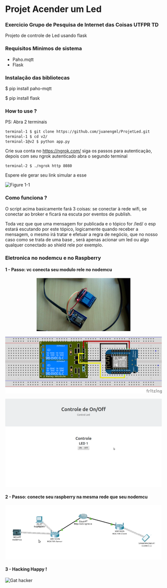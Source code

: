 # Projet Acender um Led 
### Exercicio Grupo de Pesquisa de Internet das Coisas UTFPR TD

Projeto de controle de Led usando flask

### Requisitos Minimos de sistema

* Paho.mqtt
* Flask
 

### Instalação das bibliotecas

$ pip install paho-mqtt

$ pip install flask

### How to use ? 
PS: Abra 2 terminais

 
```shell
terminal-1 $ git clone https://github.com/juanengml/ProjetLed.git
terminal-1 $ cd v2/
terminal-1@v2 $ python app.py 
```


Crie sua conta no https://ngrok.com/
siga os passos para autenticação, depois com seu ngrok autenticado abra o segundo terminal
```shell
terminal-2 $ ./ngrok http 8080 
```
Espere ele gerar seu link simular a esse

![Figure 1-1](https://ngrok.com/static/img/ngrok-demo-static.png "Figure 1-1")

### Como funciona ? 

O script acima basicamente fará 3 coisas: se conectar à rede wifi, se conectar ao broker e ficará na escuta por eventos de publish.

Toda vez que que uma mensagem for publicada e o tópico for /led/ o esp estará escutando por este tópico, logicamente quando receber a mensagem, o mesmo irá tratar e efetuar a regra de negócio, que no nosso caso como se trata de uma base , será apenas acionar um led ou algo qualquer conectado ao shield rele por exemplo.



### Eletronica no nodemcu e no Raspberry 
#### 1 - Passo: vc conecta seu modulo rele no nodemcu 



<center><img src="v2/circuito1.jpeg" width="60%"></center>
  

![Figure 1-3](v2/eletronica/circuito3.png "Figure 1-3")

![Figure 1-4](v2/webcontrol.png "Figure 1-4")

#### 2 - Passo: conecte seu raspberry na mesma rede que seu nodemcu 

![Figure 1-5](v2/topologia.png "Figure 1-5")

#### 3 - Hacking Happy ! 

![Gat hacker](https://media.giphy.com/media/kMfVZAUME15XG/giphy.gif)
